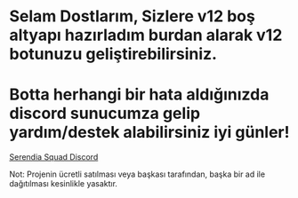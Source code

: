 # Selam Dostlarım, Sizlere v12 boş altyapı hazırladım burdan alarak v12 botunuzu geliştirebilirsiniz. 
# Botta herhangi bir hata aldığınızda discord sunucumza gelip yardım/destek alabilirsiniz iyi günler!
[Serendia Squad Discord](discord.gg/serendia)
 
 Not: Projenin ücretli satılması veya başkası tarafından, başka bir ad ile dağıtılması kesinlikle yasaktır.

